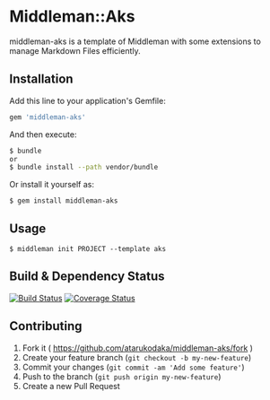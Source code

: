 # Middleman::Aks

middleman-aks is a template of Middleman with some extensions to manage Markdown Files efficiently.

## Installation

Add this line to your application's Gemfile:

```ruby
gem 'middleman-aks'
```

And then execute:

```sh
$ bundle
or
$ bundle install --path vendor/bundle
```

Or install it yourself as:

```
$ gem install middleman-aks
```

## Usage

```
$ middleman init PROJECT --template aks
```

## Build & Dependency Status
[![Build Status](https://travis-ci.org/atarukodaka/middleman-aks.svg?branch=devel-blog)](https://travis-ci.org/atarukodaka/middleman-aks)
[![Coverage Status](https://coveralls.io/repos/atarukodaka/middleman-aks/badge.svg?branch=devel-blog)](https://coveralls.io/r/atarukodaka/middleman-aks?branch=devel-blog)

## Contributing

1. Fork it ( https://github.com/atarukodaka/middleman-aks/fork )
2. Create your feature branch (`git checkout -b my-new-feature`)
3. Commit your changes (`git commit -am 'Add some feature'`)
4. Push to the branch (`git push origin my-new-feature`)
5. Create a new Pull Request

